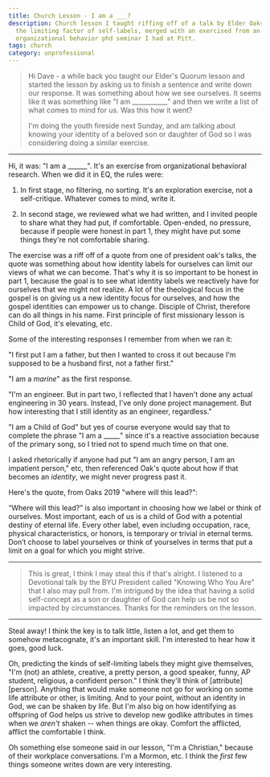 ```yaml
---
title: Church Lesson - I am a ___?
description: Church lesson I taught riffing off of a talk by Elder Oaks about
  the limiting factor of self-labels, merged with an exercised from an
  organizational behavior phd seminar I had at Pitt.
tags: church
category: unprofessional
---
```




> Hi Dave - a while back you taught our Elder's Quorum lesson and started the lesson by asking us to finish a sentence and write down our response. It was something about how we see ourselves. It seems like it was something like "I am ___________" and then we write a list of what comes to mind for us. Was this how it went?
>
> I'm doing the youth fireside next Sunday, and am talking about knowing your identity of a beloved son or daughter of God so I was considering doing a similar exercise.

---

Hi, it was: "I am a ______". It's an exercise from organizational behavioral research. When we did it in EQ, the rules were:

1. In first stage, no filtering, no sorting. It's an exploration exercise, not a self-critique. Whatever comes to mind, write it.

2. In second stage, we reviewed what we had written, and I invited people to share what they had put, if comfortable. Open-ended, no pressure, because if people were honest in part 1, they might have put some things they're not comfortable sharing.

The exercise was a riff off of a quote from one of president oak's talks, the quote was something about how identity labels for ourselves can limit our views of what we can become. That's why it is so important to be honest in part 1, because the goal is to see what identity labels we reactively have for ourselves that we might not realize. A lot of the theological focus in the gospel is on giving us a new identity focus for ourselves, and how the gospel identities can empower us to change. Disciple of Christ, therefore can do all things in his name. First principle of first missionary lesson is Child of God, it's elevating, etc.

Some of the interesting responses I remember from when we ran it:

"I first put I am a father, but then I wanted to cross it out because I'm supposed to be a husband first, not a father first."

"I am a _marine_" as the first response.

"I'm an engineer. But in part two, I reflected that I haven't done any actual engineering in 30 years. Instead, I've only done project management. But how interesting that I still identity as an engineer, regardless."

"I am a Child of God" but yes of course everyone would say that to complete the phrase "I am a \_\_\_\_\_" since it's a reactive association because of the primary song, so I tried not to spend much time on that one.

I asked rhetorically if anyone had put "I am an angry person, I am an impatient person," etc, then referenced Oak's quote about how if that becomes an _identity_, we might never progress past it.

Here's the quote, from Oaks 2019 "where will this lead?":

“Where will this lead?” is also important in choosing how we label or think of ourselves. Most important, each of us is a child of God with a potential destiny of eternal life. Every other label, even including occupation, race, physical characteristics, or honors, is temporary or trivial in eternal terms. Don’t choose to label yourselves or think of yourselves in terms that put a limit on a goal for which you might strive.

---

>This is great, I think I may steal this if that's alright. I listened to a Devotional talk by the BYU President called "Knowing Who You Are" that I also may pull from. I'm intrigued by the idea that having a solid self-concept as a son or daughter of God can help us be not so impacted by circumstances. Thanks for the reminders on the lesson.

---

Steal away! I think the key is to talk little, listen a lot, and get them to somehow metacognate, it's an important skill. I'm interested to hear how it goes, good luck.

Oh, predicting the kinds of self-limiting labels they might give themselves, "I'm (not) an athlete, creative, a pretty person, a good speaker, funny, AP student, religious, a confident person." I think they'll think of [attribute] [person]. Anything that would make someone not go for working on some life attribute or other, is limiting. And to your point, without an identity in God, we can be shaken by life. But I'm also big on how identifying as offspring of God helps us strive to develop new godlike attributes in times when we _aren't_ shaken -- when things are okay. Comfort the afflicted, afflict the comfortable I think.

Oh something else someone said in our lesson, "I'm a Christian," because of their workplace conversations. I'm a Mormon, etc. I think the _first_ few things someone writes down are very interesting.
